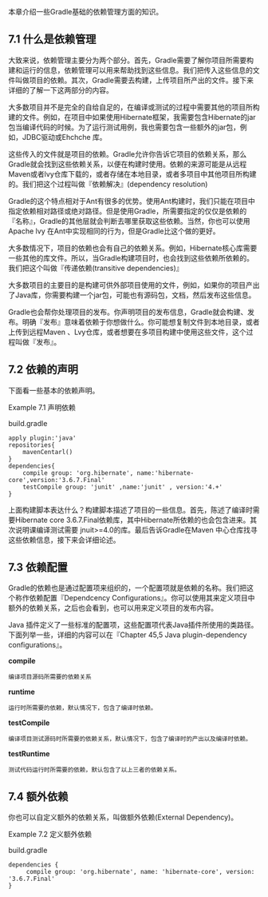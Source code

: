 本章介绍一些Gradle基础的依赖管理方面的知识。

## 7.1 什么是依赖管理

大致来说，依赖管理主要分为两个部分。首先，Gradle需要了解你项目所需要构建和运行的信息，依赖管理可以用来帮助找到这些信息。我们把传入这些信息的文件叫做项目的依赖。其次，Gradle需要去构建，上传项目所产出的文件。接下来详细的了解一下这两部分的内容。

大多数项目并不是完全的自给自足的，在编译或测试的过程中需要其他的项目所构建的文件。例如，在项目中如果使用Hibernate框架，我需要包含Hibernate的jar包当编译代码的时候。为了运行测试用例，我也需要包含一些额外的jar包，例如，JDBC驱动或Ehchche 库。

这些传入的文件就是项目的依赖。Gradle允许你告诉它项目的依赖关系，那么Gradle就会找到这些依赖关系，以便在构建时使用。依赖的来源可能是从远程Maven或者lvy仓库下载的，或者存储在本地目录，或者多项目中其他项目所构建的。我们把这个过程叫做『依赖解决』\(dependency resolution\)

Gradle的这个特点相对于Ant有很多的优势。使用Ant构建时，我们只能在项目中指定依赖相对路径或绝对路径。但是使用Gradle，所需要指定的仅仅是依赖的『名称』，Gradle的其他层就会判断去哪里获取这些依赖。当然，你也可以使用Apache lvy 在Ant中实现相同的行为，但是Gradle比这个做的更好。

大多数情况下，项目的依赖也会有自己的依赖关系。例如，Hibernate核心库需要一些其他的库文件。所以，当Gradle构建项目时，也会找到这些依赖所依赖的。我们把这个叫做『传递依赖\(transitive dependencies\)』

大多数项目的主要目的是构建可供外部项目使用的文件，例如，如果你的项目产出了Java库，你需要构建一个jar包，可能也有源码包，文档，然后发布这些信息。

Gradle也会帮你处理项目的发布。你声明项目的发布信息，Gradle就会构建、发布。明确『发布』意味着依赖于你想做什么。你可能想复制文件到本地目录，或者上传到远程Maven 、Lvy仓库，或者想要在多项目构建中使用这些文件，这个过程叫做『发布』。

## 7.2 依赖的声明

下面看一些基本的依赖声明。

Example 7.1 声明依赖

build.gradle

```
apply plugin:'java'
repositories{
    mavenCentarl()
}
dependencies{
    compile group: 'org.hibernate', name:'hibernate-core',version:'3.6.7.Final'
    testCompile group: 'junit' ,name:'junit' , version:'4.+'
}
```

上面构建脚本表达什么？构建脚本描述了项目的一些信息。首先，陈述了编译时需要Hibernate core 3.6.7.Final依赖库，其中Hibernate所依赖的也会包含进来。其次说明课编译测试需要 jnuit&gt;=4.0的库。最后告诉Gradle在Maven 中心仓库找寻这些依赖信息，接下来会详细论述。

## 7.3 依赖配置

Gradle的依赖也是通过配置项来组织的，一个配置项就是依赖的名称。我们把这个称作依赖配置『Dependcency Configurations』。你可以使用其来定义项目中额外的依赖关系，之后也会看到，也可以用来定义项目的发布内容。

Java 插件定义了一些标准的配置项，这些配置项代表Java插件所使用的类路径。下面列举一些，详细的内容可以在『Chapter 45,5 Java plugin-dependency configurations』。

**compile**

```
编译项目源码所需要的依赖关系
```

**runtime**

```
运行时所需要的依赖，默认情况下，包含了编译时依赖。
```

**testCompile**

```
编译项目测试源码时所需要的依赖关系，默认情况下，包含了编译时的产出以及编译时依赖。
```

**testRuntime**

```
测试代码运行时所需要的依赖，默认包含了以上三者的依赖关系。
```

## 7.4 额外依赖

你也可以自定义额外的依赖关系，叫做额外依赖\(External Dependency\)。



Example 7.2 定义额外依赖

build.gradle

```
dependencies {
     compile group: 'org.hibernate', name: 'hibernate-core', version: '3.6.7.Final'
}
```



